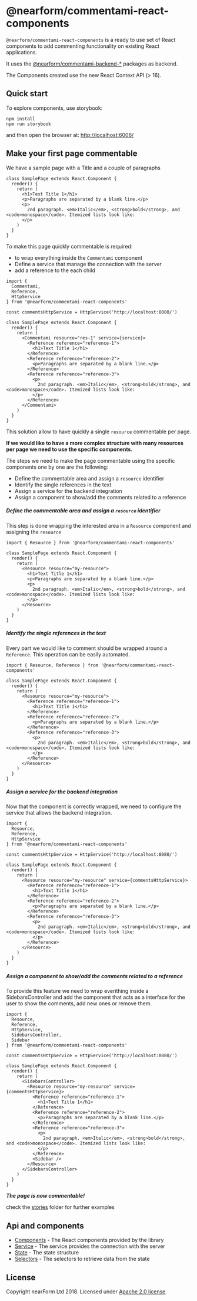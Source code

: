 # @nearform/commentami-react-components

`@nearform/commentami-react-components` is a ready to use set of React components to add commenting functionality on existing React applications.

It uses the [@nearform/commentami-backend-\*][commentami] packages as backend.

The Components created use the new React Context API (> 16).

## Quick start

To explore components, use storybook:

```
npm install
npm run storybook
```

and then open the browser at: [http://localhost:6006/](http://localhost:6006/)

## Make your first page commentable
We have a sample page with a Title and a couple of paragraphs
```
class SamplePage extends React.Component {
  render() {
    return (
      <h1>Text Title 1</h1>
      <p>Paragraphs are separated by a blank line.</p>
      <p>
        2nd paragraph. <em>Italic</em>, <strong>bold</strong>, and <code>monospace</code>. Itemized lists look like:
      </p>
    )
  }
}

```

To make this page quickly commentable is required:

* to wrap everything inside the `Commentami` component
* Define a service that manage the connection with the server
* add a reference to the each child

```
import {
  Commentami,
  Reference,
  HttpService
} from '@nearform/commentami-react-components'

const commentsHttpService = HttpService('http://localhost:8080/')

class SamplePage extends React.Component {
  render() {
    return (
      <Commentami resource="res-1" service={service}>
        <Reference reference="reference-1">
          <h1>Text Title 1</h1>
        </Reference>
        <Reference reference="reference-2">
          <p>Paragraphs are separated by a blank line.</p>
        </Reference>
        <Reference reference="reference-3">
          <p>
            2nd paragraph. <em>Italic</em>, <strong>bold</strong>, and <code>monospace</code>. Itemized lists look like:
          </p>
        </Reference>
      </Commentami>
    )
  }
}
```

This solution allow to have quickly a single `resource` commentable per page.

**If we would like to have a more complex structure with many resources per page we need to use the specific components.**

The steps we need to make the page commentable using the specific components one by one are the following:

* Define the commentable area and assign a `resource` identifier
* Identify the single references in the text
* Assign a service for the backend integration
* Assign a component to show/add the comments related to a reference

##### Define the commentable area and assign a `resource` identifier

This step is done wrapping the interested area in a `Resource` component and assigning the `resource`

```
import { Resource } from '@nearform/commentami-react-components'

class SamplePage extends React.Component {
  render() {
    return (
      <Resource resource="my-resource">
        <h1>Text Title 1</h1>
        <p>Paragraphs are separated by a blank line.</p>
        <p>
          2nd paragraph. <em>Italic</em>, <strong>bold</strong>, and <code>monospace</code>. Itemized lists look like:
        </p>
      </Resource>
    )
  }
}

```

##### Identify the single references in the text

Every part we would like to comment should be wrapped around a `Reference`. This operation can be easily automated.

```
import { Resource, Reference } from '@nearform/commentami-react-components'

class SamplePage extends React.Component {
  render() {
    return (
      <Resource resource="my-resource">
        <Reference reference="reference-1">
          <h1>Text Title 1</h1>
        </Reference>
        <Reference reference="reference-2">
          <p>Paragraphs are separated by a blank line.</p>
        </Reference>
        <Reference reference="reference-3">
          <p>
            2nd paragraph. <em>Italic</em>, <strong>bold</strong>, and <code>monospace</code>. Itemized lists look like:
          </p>
        </Reference>
      </Resource>
    )
  }
}

```

##### Assign a service for the backend integration

Now that the component is correctly wrapped, we need to configure the service that allows the backend integration.

```
import {
  Resource,
  Reference,
  HttpService
} from '@nearform/commentami-react-components'

const commentsHttpService = HttpService('http://localhost:8080/')

class SamplePage extends React.Component {
  render() {
    return (
      <Resource resource="my-resource" service={commentsHttpService}>
        <Reference reference="reference-1">
          <h1>Text Title 1</h1>
        </Reference>
        <Reference reference="reference-2">
          <p>Paragraphs are separated by a blank line.</p>
        </Reference>
        <Reference reference="reference-3">
          <p>
            2nd paragraph. <em>Italic</em>, <strong>bold</strong>, and <code>monospace</code>. Itemized lists look like:
          </p>
        </Reference>
      </Resource>
    )
  }
}

```

##### Assign a component to show/add the comments related to a reference

To provide this feature we need to wrap everithing inside a SidebarsController and add the component that acts as a interface for the user to show the comments, add new ones or remove them.

```
import {
  Resource,
  Reference,
  HttpService,
  SidebarsController,
  Sidebar
} from '@nearform/commentami-react-components'

const commentsHttpService = HttpService('http://localhost:8080/')

class SamplePage extends React.Component {
  render() {
    return (
      <SidebarsController>
        <Resource resource="my-resource" service={commentsHttpService}>
          <Reference reference="reference-1">
            <h1>Text Title 1</h1>
          </Reference>
          <Reference reference="reference-2">
            <p>Paragraphs are separated by a blank line.</p>
          </Reference>
          <Reference reference="reference-3">
            <p>
              2nd paragraph. <em>Italic</em>, <strong>bold</strong>, and <code>monospace</code>. Itemized lists look like:
            </p>
          </Reference>
          <Sidebar />
        </Resource>
      </SidebarsController>
    )
  }
}

```

***The page is now commentable!***

check the [stories](./stories) folder for further examples

## Api and components

* [Components](./docs/components.md) - The React components provided by the library
* [Service](./docs/service.md) - The service provides the connection with the server
* [State](./docs/state.md) - The state structure
* [Selectors](./docs/selectors.md) - The selectors to retrieve data from the state


## License

Copyright nearForm Ltd 2018. Licensed under [Apache 2.0 license][license].

[commentami]: https://github.com/nearform/commentami/tree/master/packages
[license]: ./LICENSE.md
